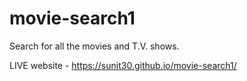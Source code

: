 # movie-search1
Search for all the movies and T.V. shows. 

LIVE website - https://sunit30.github.io/movie-search1/

